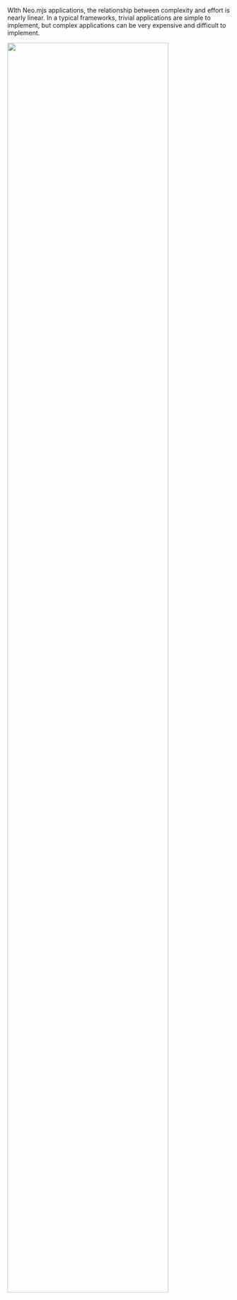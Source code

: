 WIth Neo.mjs applications, the relationship between complexity and effort is nearly linear. In a typical frameworks, trivial applications are simple to implement, but complex applications can be very expensive and difficult to implement. 

<img width="85%" src="https://s3.amazonaws.com/mjs.neo.learning.images/whyneo/ComplexityAndEffort.png"></img>